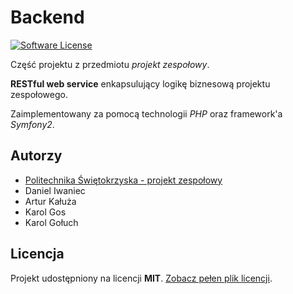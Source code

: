 # Backend

[![Software License](https://img.shields.io/badge/license-MIT-brightgreen.svg?style=flat)](LICENSE.md)

Część projektu z przedmiotu *projekt zespołowy*.

**RESTful web service** enkapsulujący logikę biznesową projektu zespołowego.

Zaimplementowany za pomocą technologii *PHP* oraz framework'a *Symfony2*.

## Autorzy

- [Politechnika Świętokrzyska - projekt zespołowy](https://github.com/psk-pz)
 - Daniel Iwaniec
 - Artur Kałuża
 - Karol Gos
 - Karol Gołuch

## Licencja

Projekt udostępniony na licencji **MIT**. [Zobacz pełen plik licencji](LICENSE).

